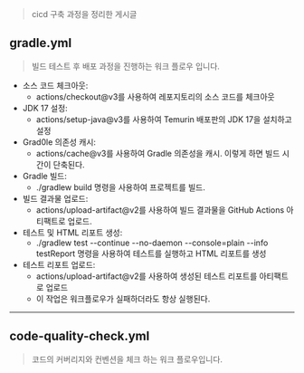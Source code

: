 > cicd 구축 과정을 정리한 게시글

## gradle.yml

> 빌드 테스트 후 배포 과정을 진행하는 워크 플로우 입니다.

- 소스 코드 체크아웃:
    - actions/checkout@v3를 사용하여 레포지토리의 소스 코드를 체크아웃
- JDK 17 설정:
    - actions/setup-java@v3를 사용하여 Temurin 배포판의 JDK 17을 설치하고 설정
- Grad0le 의존성 캐시:
    - actions/cache@v3를 사용하여 Gradle 의존성을 캐시. 이렇게 하면 빌드 시간이 단축된다.
- Gradle 빌드:
    - ./gradlew build 명령을 사용하여 프로젝트를 빌드.
- 빌드 결과물 업로드:
    - actions/upload-artifact@v2를 사용하여 빌드 결과물을 GitHub Actions 아티팩트로 업로드.
- 테스트 및 HTML 리포트 생성:
    - ./gradlew test --continue --no-daemon --console=plain --info testReport 명령을 사용하여
      테스트를 실행하고 HTML 리포트를 생성
- 테스트 리포트 업로드:
    - actions/upload-artifact@v2를 사용하여 생성된 테스트 리포트를 아티팩트로 업로드
    - 이 작업은 워크플로우가 실패하더라도 항상 실행된다.

----

## code-quality-check.yml

> 코드의 커버리지와 컨벤션을 체크 하는 워크 플로우입니다.